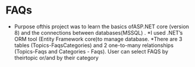 # FAQs
* Purpose ofthis project was to learn the
basics ofASP.NET core (version 8) and
the connections between
databases(MSSQL) .
*I used .NET’s ORM tool (Entity
Framework core)to manage database.
*There are 3 tables (Topics-FaqsCategories) and 2 one-to-many
relationships (Topics-Faqs and
Categories - Faqs). User can select
FAQS by theirtopic or/and by their
category
